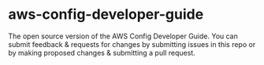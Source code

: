 # aws-config-developer-guide
The open source version of the AWS Config Developer Guide. You can submit feedback &amp; requests for changes by submitting issues in this repo or by making proposed changes &amp; submitting a pull request.
